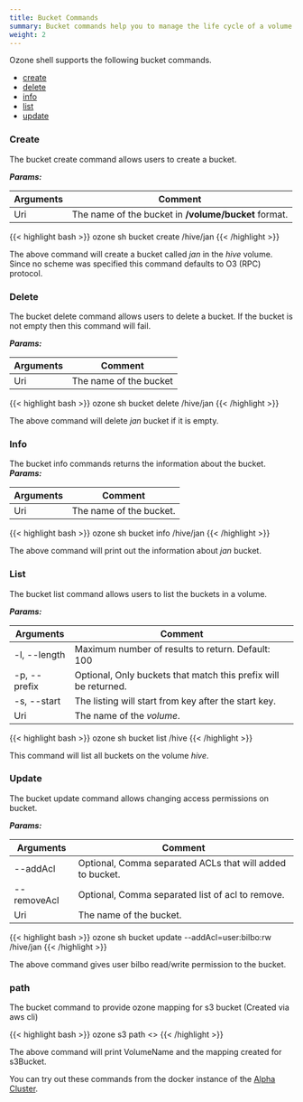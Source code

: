 ```yaml
---
title: Bucket Commands
summary: Bucket commands help you to manage the life cycle of a volume.
weight: 2
---
```

<!---
  Licensed to the Apache Software Foundation (ASF) under one or more
  contributor license agreements.  See the NOTICE file distributed with
  this work for additional information regarding copyright ownership.
  The ASF licenses this file to You under the Apache License, Version 2.0
  (the "License"); you may not use this file except in compliance with
  the License.  You may obtain a copy of the License at

      http://www.apache.org/licenses/LICENSE-2.0

  Unless required by applicable law or agreed to in writing, software
  distributed under the License is distributed on an "AS IS" BASIS,
  WITHOUT WARRANTIES OR CONDITIONS OF ANY KIND, either express or implied.
  See the License for the specific language governing permissions and
  limitations under the License.
-->

Ozone shell supports the following bucket commands.

  * [create](#create)
  * [delete](#delete)
  * [info](#info)
  * [list](#list)
  * [update](#update)

### Create

The bucket create command allows users to create a bucket.

***Params:***

| Arguments                      |  Comment                                |
|--------------------------------|-----------------------------------------|
|  Uri                           | The name of the bucket in **/volume/bucket** format.

{{< highlight bash >}}
ozone sh bucket create /hive/jan
{{< /highlight >}}

The above command will create a bucket called _jan_ in the _hive_ volume.
Since no scheme was specified this command defaults to O3 (RPC) protocol.

### Delete

The bucket delete command allows users to delete a bucket. If the
bucket is not empty then this command will fail.

***Params:***

| Arguments                      |  Comment                                |
|--------------------------------|-----------------------------------------|
|  Uri                           | The name of the bucket

{{< highlight bash >}}
ozone sh bucket delete /hive/jan
{{< /highlight >}}

The above command will delete _jan_ bucket if it is empty.

### Info

The bucket info commands returns the information about the bucket.
***Params:***

| Arguments                      |  Comment                                |
|--------------------------------|-----------------------------------------|
|  Uri                           | The name of the bucket.

{{< highlight bash >}}
ozone sh bucket info /hive/jan
{{< /highlight >}}

The above command will print out the information about _jan_ bucket.

### List

The bucket list command allows users to list the buckets in a volume.

***Params:***

| Arguments                      |  Comment                                |
|--------------------------------|-----------------------------------------|
| -l, --length                   | Maximum number of results to return. Default: 100
| -p, --prefix                   | Optional, Only buckets that match this prefix will be returned.
| -s, --start                    | The listing will start from key after the start key.
|  Uri                           | The name of the _volume_.

{{< highlight bash >}}
ozone sh bucket list /hive
{{< /highlight >}}

This command will list all buckets on the volume _hive_.



### Update

The bucket update command allows changing access permissions on bucket.

***Params:***

| Arguments                      |  Comment                                |
|--------------------------------|-----------------------------------------|
| --addAcl                       | Optional, Comma separated ACLs that will added to bucket.
|  --removeAcl                   | Optional, Comma separated list of acl to remove.
|  Uri                           | The name of the bucket.

{{< highlight bash >}}
ozone sh bucket update --addAcl=user:bilbo:rw /hive/jan
{{< /highlight >}}

The above command gives user bilbo read/write permission to the bucket.

### path
The bucket command to provide ozone mapping for s3 bucket (Created via aws cli)

{{< highlight bash >}}
ozone s3 path <<s3Bucket>>
{{< /highlight >}}

The above command will print VolumeName and the mapping created for s3Bucket.

You can try out these commands from the docker instance of the [Alpha
Cluster](runningviadocker.html).

